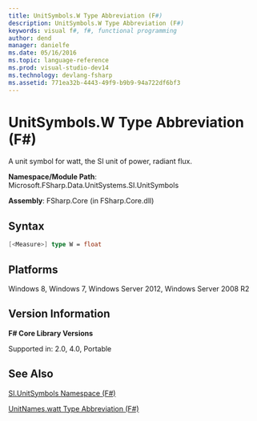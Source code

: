 ```yaml
---
title: UnitSymbols.W Type Abbreviation (F#)
description: UnitSymbols.W Type Abbreviation (F#)
keywords: visual f#, f#, functional programming
author: dend
manager: danielfe
ms.date: 05/16/2016
ms.topic: language-reference
ms.prod: visual-studio-dev14
ms.technology: devlang-fsharp
ms.assetid: 771ea32b-4443-49f9-b9b9-94a722df6bf3 
---
```


# UnitSymbols.W Type Abbreviation (F#)

A unit symbol for watt, the SI unit of power, radiant flux.

**Namespace/Module Path**: Microsoft.FSharp.Data.UnitSystems.SI.UnitSymbols

**Assembly**: FSharp.Core (in FSharp.Core.dll)


## Syntax

```fsharp
[<Measure>] type W = float
```

## Platforms
Windows 8, Windows 7, Windows Server 2012, Windows Server 2008 R2


## Version Information
**F# Core Library Versions**

Supported in: 2.0, 4.0, Portable

## See Also
[SI.UnitSymbols Namespace &#40;F&#35;&#41;](SI.UnitSymbols-Namespace-%5BFSharp%5D.md)

[UnitNames.watt Type Abbreviation &#40;F&#35;&#41;](UnitNames.watt-Type-Abbreviation-%5BFSharp%5D.md)
